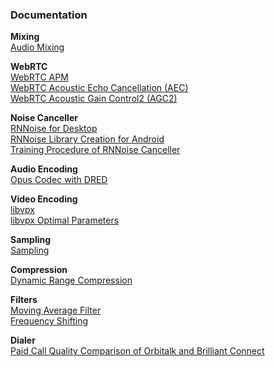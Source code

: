### Documentation

**Mixing**<br>
[Audio Mixing](./Audio-Mixing)

**WebRTC**<br>
[WebRTC APM](./WebRTC-APM)<br>
[WebRTC Acoustic Echo Cancellation (AEC)](./WebRTC-Acoustic-Echo-Cancellation)<br>
[WebRTC Acoustic Gain Control2 (AGC2)](./WebRTC-Acoustic-Gain-Control2)<br>

**Noise Canceller**<br>
[RNNoise for Desktop](./RNNoise)<br>
[RNNoise Library Creation for Android](./RNNoise-Library-Creation-for-Android)<br>
[Training Procedure of RNNoise Canceller](./Training-Procedure-of-RNNoise-Canceller)<br>

**Audio Encoding**<br>
[Opus Codec with DRED](./opus_codec_with_dred_library_linux.md)<br>

**Video Encoding**<br>
[libvpx](./libvpx)<br>
[libvpx Optimal Parameters](./libvpx_optimal_parameters)<br>

**Sampling**<br>
[Sampling](./Sampling)<br>

**Compression**<br>
[Dynamic Range Compression](./Dynamic-Range-Compression)<br>

**Filters**<br>
[Moving Average Filter](./Moving-Average-Filter)<br>
[Frequency Shifting](./Frequency-Shifting)<br>

**Dialer**<br>
[Paid Call Quality Comparison of Orbitalk and Brilliant Connect](./Paid-Call-Quality-Comparison-of-Orbitalk-and-Brilliant-Connect)<br>
